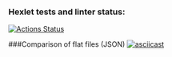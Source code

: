 ### Hexlet tests and linter status:
[![Actions Status](https://github.com/AlexVSSP/python-project-50/workflows/hexlet-check/badge.svg)](https://github.com/AlexVSSP/python-project-50/actions)

###Comparison of flat files (JSON)
[![asciicast](https://asciinema.org/a/518768.svg)](https://asciinema.org/a/518768)